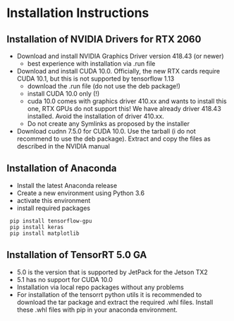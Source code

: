 # Installation Instructions
## Installation of NVIDIA Drivers for RTX 2060
- Download and install NVIDIA Graphics Driver version 418.43 (or newer)
    - best experience with installation via .run file
- Download and install CUDA 10.0. Officially, the new RTX cards require CUDA
  10.1, but this is not supported by tensorflow 1.13
    - download the .run file (do not use the deb package!)
    - install CUDA 10.0 only (!)
    - cuda 10.0 comes with graphics driver 410.xx and wants to install this one, 
      RTX GPUs do not support this! We have already driver 418.43 installed.
      Avoid the installation of driver 410.xx.
    - Do not create any Symlinks as proposed by the installer
- Download cudnn 7.5.0 for CUDA 10.0. Use the tarball (i do not recommend to
  use the deb package). Extract and copy the files as described in the NVIDIA
  manual

## Installation of Anaconda
 - Install the latest Anaconda release
 - Create a new environment using Python 3.6
 - activate this environment
 - install required packages
 
```
 pip install tensorflow-gpu
 pip install keras
 pip install matplotlib
```

 ## Installation of TensorRT 5.0 GA
 - 5.0 is the version that is supported by JetPack for the Jetson TX2
 - 5.1 has no support for CUDA 10.0
 - Installation via local repo packages without any problems
 - For installation of the tensorrt python utils it is recommended to 
   download the tar package and extract the required .whl files. Install
   these .whl files with pip in your anaconda environment.

